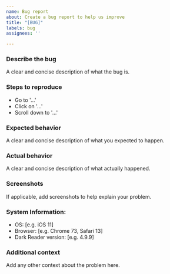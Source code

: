 ```yaml
---
name: Bug report
about: Create a bug report to help us improve
title: "[BUG]"
labels: bug
assignees: ''

---
```


<!-- ⚠⚠ Do not delete this issue template! ⚠⚠ -->	 
<!-- Issues that do not use the issue template/don't fill out the essential information are likely to be ignored and closed. -->

<!--
Thank you for taking the time to report a bug.
Please make sure there is no existing issue with this kind of bug.
-->

### **Describe the bug**

A clear and concise description of what the bug is.

### **Steps to reproduce**

- Go to '...'
- Click on '...'
- Scroll down to '...'

### **Expected behavior**

A clear and concise description of what you expected to happen.

### **Actual behavior**

A clear and concise description of what actually happened.

### **Screenshots**

If applicable, add screenshots to help explain your problem.

<!--
Please add a version of the browser you are using. 
If you don't know how to get your browser/darkreader version please search it up online.
-->

### **System Information:**

- OS: [e.g. iOS 11]
- Browser: [e.g. Chrome 73, Safari 13]
- Dark Reader version: [e.g. 4.9.9]

### **Additional context**

Add any other context about the problem here.
